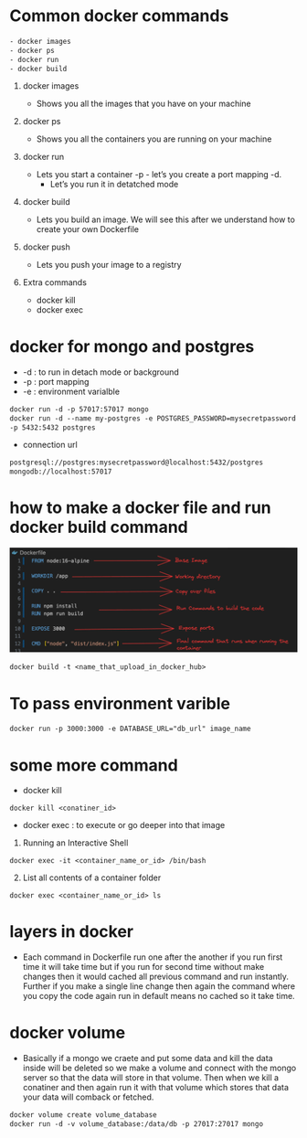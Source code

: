 # Common docker commands

    - docker images
    - docker ps
    - docker run
    - docker build

1. docker images

   - Shows you all the images that you have on your machine

2. docker ps

   - Shows you all the containers you are running on your machine

3. docker run

   - Lets you start a container
     -p - let’s you create a port mapping
     -d.
     - Let’s you run it in detatched mode

4. docker build

   - Lets you build an image. We will see this after we understand how to create your own Dockerfile

5. docker push

   - Lets you push your image to a registry

6. Extra commands

   - docker kill
   - docker exec

# docker for mongo and postgres

- -d : to run in detach mode or background
- -p : port mapping
- -e : environment varialble

```
docker run -d -p 57017:57017 mongo
docker run -d --name my-postgres -e POSTGRES_PASSWORD=mysecretpassword -p 5432:5432 postgres

```

- connection url

```
postgresql://postgres:mysecretpassword@localhost:5432/postgres
mongodb://localhost:57017

```

# how to make a docker file and run docker build command

![image](./dockerfile_image.webp)

```
docker build -t <name_that_upload_in_docker_hub>
```

# To pass environment varible

```
docker run -p 3000:3000 -e DATABASE_URL="db_url" image_name
```

# some more command

- docker kill

```
docker kill <conatiner_id>
```

- docker exec : to execute or go deeper into that image

1. Running an Interactive Shell

```
docker exec -it <container_name_or_id> /bin/bash
```

2. List all contents of a container folder

```
docker exec <container_name_or_id> ls
```

# layers in docker

- Each command in Dockerfile run one after the another if you run first time it will take time but if you run for second time without make changes then it would cached all previous command and run instantly. Further if you make a single line change then again the command where you copy the code again run in default means no cached so it take time.

# docker volume

- Basically if a mongo we craete and put some data and kill the data inside will be deleted so we make a volume and connect with the mongo server so that the data will store in that volume. Then when we kill a conatiner and then again run it with that volume which stores that data your data will comback or fetched.

```
docker volume create volume_database
docker run -d -v volume_database:/data/db -p 27017:27017 mongo
```
